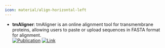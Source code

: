 ```yaml
---
icon: material/align-horizontal-left
---
```


- **tmAligner**: tmAligner is an online alignment tool for transmembrane proteins, allowing users to paste or upload sequences in FASTA format for alignment.  
	[![Publication](https://img.shields.io/badge/Publication-Citations:2831-blue?style=for-the-badge&logo=bookstack)](https://doi.org/10.1093/nar/gki524) [![Link](https://img.shields.io/badge/Link-offline-red?style=for-the-badge&logo=xamarin&logoColor=red)](http://skuastk.org/tmaligner/) 

